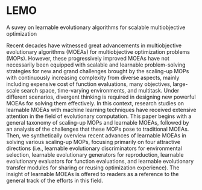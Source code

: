 # LEMO
A suvey on learnable evolutionary algorithms for scalable multiobjective optimization

Recent decades have witnessed great advancements in multiobjective evolutionary algorithms (MOEAs) for multiobjective optimization problems (MOPs). However, these progressively improved MOEAs have not necessarily been equipped with scalable and learnable problem-solving strategies for new and grand challenges brought by the scaling-up MOPs with continuously increasing complexity from diverse aspects, mainly including expensive cost of function evaluations, many objectives, large-scale search space, time-varying environments, and multitask. Under different scenarios, divergent thinking is required in designing new powerful MOEAs for solving them effectively. In this context, research studies on learnable MOEAs with machine learning techniques have received extensive attention in the field of evolutionary computation. This paper begins with a general taxonomy of scaling-up MOPs and learnable MOEAs, followed by an analysis of the challenges that these MOPs pose to traditional MOEAs. Then, we synthetically overview recent advances of learnable MOEAs in solving various scaling-up MOPs, focusing primarily on four attractive directions (i.e., learnable evolutionary discriminators for environmental selection, learnable evolutionary generators for reproduction, learnable evolutionary evaluators for function evaluations, and learnable evolutionary transfer modules for sharing or reusing optimization experience). The insight of learnable MOEAs is offered to readers as a reference to the general track of the efforts in this field.
